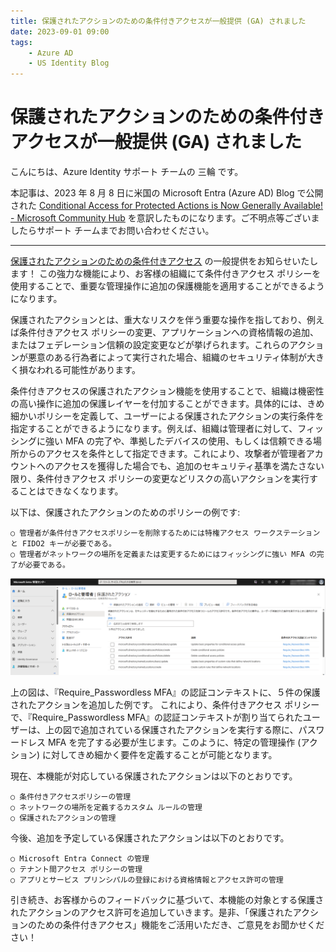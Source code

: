 ```yaml
---
title: 保護されたアクションのための条件付きアクセスが一般提供 (GA) されました
date: 2023-09-01 09:00
tags:
    - Azure AD
    - US Identity Blog
---
```



# 保護されたアクションのための条件付きアクセスが一般提供 (GA) されました

こんにちは、Azure Identity サポート チームの 三輪 です。 

本記事は、2023 年 8 月 8 日に米国の Microsoft Entra (Azure AD) Blog で公開された [Conditional Access for Protected Actions is Now Generally Available! - Microsoft Community Hub](https://techcommunity.microsoft.com/t5/microsoft-entra-azure-ad-blog/conditional-access-for-protected-actions-is-now-generally/ba-p/3888723) を意訳したものになります。ご不明点等ございましたらサポート チームまでお問い合わせください。

---

[保護されたアクションのための条件付きアクセス](https://learn.microsoft.com/ja-jp/azure/active-directory/roles/protected-actions-overview) の一般提供をお知らせいたします！ この強力な機能により、お客様の組織にて条件付きアクセス ポリシーを使用することで、重要な管理操作に追加の保護機能を適用することができるようになります。
 
保護されたアクションとは、重大なリスクを伴う重要な操作を指しており、例えば条件付きアクセス ポリシーの変更、アプリケーションへの資格情報の追加、またはフェデレーション信頼の設定変更などが挙げられます。これらのアクションが悪意のある行為者によって実行された場合、組織のセキュリティ体制が大きく損なわれる可能性があります。
 
条件付きアクセスの保護されたアクション機能を使用することで、組織は機密性の高い操作に追加の保護レイヤーを付加することができます。具体的には、きめ細かいポリシーを定義して、ユーザーによる保護されたアクションの実行条件を指定することができるようになります。例えば、組織は管理者に対して、フィッシングに強い MFA の完了や、準拠したデバイスの使用、もしくは信頼できる場所からのアクセスを条件として指定できます。これにより、攻撃者が管理者アカウントへのアクセスを獲得した場合でも、追加のセキュリティ基準を満たさない限り、条件付きアクセス ポリシーの変更などリスクの高いアクションを実行することはできなくなります。
 
以下は、保護されたアクションのためのポリシーの例です:
 
	○ 管理者が条件付きアクセスポリシーを削除するためには特権アクセス ワークステーションと FIDO2 キーが必要である。
	○ 管理者がネットワークの場所を定義または変更するためにはフィッシングに強い MFA の完了が必要である。
 
![](./conditional-access-for-protected-actions/screen_shot.png)

 
上の図は、『Require_Passwordless MFA』の認証コンテキストに、５件の保護されたアクションを追加した例です。
これにより、条件付きアクセス ポリシーで、『Require_Passwordless MFA』の認証コンテキストが割り当てられたユーザーは、上の図で追加されている保護されたアクションを実行する際に、パスワードレス MFA を完了する必要が生じます。このように、特定の管理操作 (アクション) に対してきめ細かく要件を定義することが可能となります。
 
現在、本機能が対応している保護されたアクションは以下のとおりです。
 
	○ 条件付きアクセスポリシーの管理
	○ ネットワークの場所を定義するカスタム ルールの管理
	○ 保護されたアクションの管理
 
今後、追加を予定している保護されたアクションは以下のとおりです。
 
	○ Microsoft Entra Connect の管理
	○ テナント間アクセス ポリシーの管理
	○ アプリとサービス プリンシパルの登録における資格情報とアクセス許可の管理
 
引き続き、お客様からのフィードバックに基づいて、本機能の対象とする保護されたアクションのアクセス許可を追加していきます。是非、「保護されたアクションのための条件付きアクセス」機能をご活用いただき、ご意見をお聞かせください！
